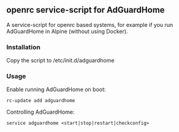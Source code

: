 ## openrc service-script for AdGuardHome

A service-script for openrc based systems, for example if you run AdGuardHome in Alpine (without using Docker).

### Installation

Copy the script to /etc/init.d/adguardhome

### Usage

Enable running AdGuardHome on boot:
```
rc-update add adguardhome
```

Controlling AdGuardHome:
```
service adguardhome <start|stop|restart|checkconfig>
```
